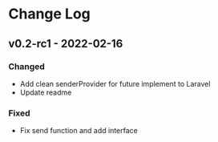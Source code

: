 # Change Log

## v0.2-rc1 - 2022-02-16
### Changed
- Add clean senderProvider for future implement to Laravel
- Update readme
### Fixed
- Fix send function and add interface